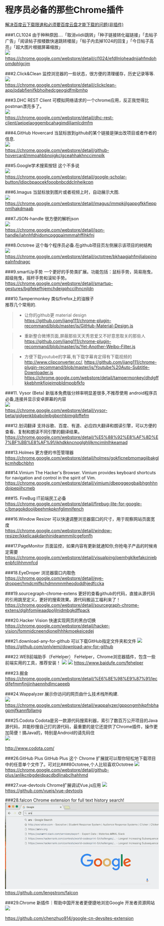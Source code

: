 # 程序员必备的那些Chrome插件

[解决百度云下载限速和必须要百度云盘才能下载的问题(非插件)](https://github.com/jiang111/chrome-plugin-recommand/blob/master/baiduyun.md)

###1.CL1024
由于种种原因....「取消viidii跳转」「种子链接转化磁链接」「去帖子广告」「阅读帖子按楼数快速跳转楼层」「帖子内去掉1024的回复」「今日帖子高亮」「超大图片根据屏幕缩放」 <br />
![](https://raw.githubusercontent.com/jiang111/chrome-plugin-recommand/master/img/cl1024.png) <br />
https://chrome.google.com/webstore/detail/cl1024/efdllnloheadnjjahfmdohomdphlgcjm

###2.Click&Clean
监控浏览器的一些状态，很方便的清理缓存，历史记录等等. <br />
![](https://raw.githubusercontent.com/jiang111/chrome-plugin-recommand/master/img/cleanclear.png) <br />
https://chrome.google.com/webstore/detail/clickclean-app/pdabfienifkbhoihedcgeogidfmibmhp

###3.DHC REST Client
可模拟网络请求的一个chrome应用，反正我觉得比postman漂亮多了。 <br />
![](https://raw.githubusercontent.com/jiang111/chrome-plugin-recommand/master/img/dhc.png)  <br />
https://chrome.google.com/webstore/detail/dhc-rest-client/aejoelaoggembcahagimdiliamlcdmfm

###4.GitHub Hovercard
当鼠标放到github的某个链接是弹出改项目或者作者的信息. <br />
![](https://raw.githubusercontent.com/jiang111/chrome-plugin-recommand/master/img/GitHubHovercard.png) <br />
https://chrome.google.com/webstore/detail/github-hovercard/mmoahbbnojgkclgceahhakhnccimnplk

###5.Google学术搜索按钮
这个不多说 <br />
![](https://raw.githubusercontent.com/jiang111/chrome-plugin-recommand/master/img/Googlesearch.png) <br />
https://chrome.google.com/webstore/detail/google-scholar-button/ldipcbpaocekfooobnbcddclnhejkcpn

###6.Imagus
当鼠标放到图片或者视频上时，自动展示大图.  <br />
![](https://raw.githubusercontent.com/jiang111/chrome-plugin-recommand/master/img/Imagus.png) <br />
https://chrome.google.com/webstore/detail/imagus/immpkjjlgappgfkkfieppnmlhakdmaab

###7.JSON-handle
很方便的解析json <br />
![](https://raw.githubusercontent.com/jiang111/chrome-plugin-recommand/master/img/json_handle.png) <br />
https://chrome.google.com/webstore/detail/json-handle/iahnhfdhidomcpggpaimmmahffihkfnj

###8.Octotree
这个每个程序员必备.在github项目页左侧展示该项目的树结构 <br />
![](https://raw.githubusercontent.com/jiang111/chrome-plugin-recommand/master/img/Octotree.png) <br />
https://chrome.google.com/webstore/detail/octotree/bkhaagjahfmjljalopjnoealnfndnagc

###9.smartUp手势
一个更好的手势类扩展。功能包括：鼠标手势，简易拖曳，超级拖曳，摇杆手势和滚轮手势。 <br />
https://chrome.google.com/webstore/detail/smartup-gestures/bgjfekefhjemchdeigphccilhncnjldn

###10.Tampermonkey
类似firefox上的油猴子 <br />
推荐几个常用的.
>* 让你的github更 material design  https://github.com/jiang111/chrome-plugin-recommand/blob/master/js/GitHub-Material-Design.js  

>* 重新整合微博页面,屏蔽那些天天秀恩爱又不好意思取关的那些人 https://github.com/jiang111/chrome-plugin-recommand/blob/master/js/Yet-Another-Weibo-Filter.js

>* 方便下载youtube的字幕,有下载字幕肯定得有下载视频的 http://www.clipconverter.cc/, https://github.com/jiang111/chrome-plugin-recommand/blob/master/js/Youtube%20Auto-Subtitle-Downloader.js
https://chrome.google.com/webstore/detail/tampermonkey/dhdgffkkebhmkfjojejmpbldmpobfkfo

###11. Vysor (Beta) 新版本免费版分辨率明显差很多,不推荐使用
android程序员必备,连接并显示安卓屏幕的内容 <br />
![](https://raw.githubusercontent.com/jiang111/chrome-plugin-recommand/master/img/vysor.png) <br />
https://chrome.google.com/webstore/detail/vysor-beta/gidgenkbbabolejbgbpnhbimgjbffefm


###12.划词翻译
支持谷歌、百度、有道、必应四大翻译和朗读引擎，可以方便的查看、复制和朗读不同引擎的翻译结果。 <br />
https://chrome.google.com/webstore/detail/%E5%88%92%E8%AF%8D%E7%BF%BB%E8%AF%91/ikhdkkncnoglghljlkmcimlnlhkeamad

###13.Holmes
更方便的书签管理器 <br />
https://chrome.google.com/webstore/detail/holmes/gokficnebmomagijbakglkcmhdbchbhn

###14.Vimium
The Hacker's Browser. Vimium provides keyboard shortcuts for navigation and control in the spirit of Vim. <br />
https://chrome.google.com/webstore/detail/vimium/dbepggeogbaibhgnhhndojpepiihcmeb

###15. FireBug
IT前端民工必备  <br />
https://chrome.google.com/webstore/detail/firebug-lite-for-google-c/bmagokdooijbeehmkpknfglimnifench

###16.Window Resizer
可以快速调整浏览器窗口的尺寸，用于观察网站页面宽度 <br />
https://chrome.google.com/webstore/detail/window-resizer/kkelicaakdanhinjdeammmilcgefonfh

###17.PageMonitor
页面监控，如果内容有更新就通知你,你抢电子产品的时候肯定需要 <br />
https://chrome.google.com/webstore/detail/visualping/pemhgklkefakciniebenbfclihhmmfcd

###18.EyeDroper
浏览器窗口内取色 <br />
https://chrome.google.com/webstore/detail/eye-dropper/hmdcmlfkchdmnmnmheododdhjedfccka

###19.sourcegraph-chrome-extens
更好的查看github的代码，直接从源代码的引用跳至定义，更好的搜索效果。源代码搬运工福利来了！
https://chrome.google.com/webstore/detail/sourcegraph-chrome-extens/dgjhfomjieaadpoljlnidmbgkdffpack

###20.Hacker Vision
快速实现网页的黑白切换
https://chrome.google.com/webstore/detail/hacker-vision/fommidcneendjonelhhhkmoekeicedej

###21.download-any-for-github 
可以下载GitHub指定文件夹和文件 
![](https://raw.githubusercontent.com/onlylemi/res/master/download-any-for-github-preview.png)
https://github.com/onlylemi/download-any-for-github

###22.WEB前端助手（FeHelper）
FeHelper，Chrome浏览器插件，包含一些前端实用的工具，推荐安装！
![](https://static.baidufe.com//fehelper/static/img/fehelper/wpo.png?v=1)
![](https://static.baidufe.com//fehelper/static/img/fehelper/codebeautify.png?v=1)
https://www.baidufe.com/fehelper

###23.掘金
https://chrome.google.com/webstore/detail/%E6%8E%98%E9%87%91/lecdifefmmfjnjjinhaennhdlmcaeeeb

###24.Wappalyzer
展示你访问的网页由什么技术栈所构建. <br />
![](https://raw.githubusercontent.com/jiang111/chrome-plugin-recommand/master/img/wappalyzer.png)
https://chrome.google.com/webstore/detail/wappalyzer/gppongmhjkpfnbhagpmjfkannfbllamg

###25.Codota
Codota是另一款源代码搜索利器，索引了数百万公开项目的Java源代码，并能秒搜自己打的源代码，最重要的是它还提供了Chrome插件，操作更加简便！搞Java的，特别是Android的请先码住 <br />
![](https://raw.githubusercontent.com/jiang111/chrome-plugin-recommand/master/img/codota.jpg)  

http://www.codota.com/

###26.GitHub Plus
GitHub Plus 这个 Chrome 扩展就可以帮你轻松地下载项目中的任意单个文件了。可对比###8Octotree,个人比较喜欢Octotree
![](https://raw.githubusercontent.com/jiang111/chrome-plugin-recommand/master/img/github_plus.png)  <br />
https://chrome.google.com/webstore/detail/github-plus/anlikcnbgdeidpacdbdljnabclhahhmd

###27.vue-devtools
Chrome扩展调试Vue.js应用
![](https://raw.githubusercontent.com/vuejs/vue-devtools/master/media/screenshot.png)
https://github.com/vuejs/vue-devtools

###28.falcon
Chrome extension for full text history search! 
![](https://github.com/lengstrom/falcon/raw/master/Falcon.gif)
https://github.com/lengstrom/falcon

###29.Chrome 新插件｜帮助中国开发者更便捷地浏览Google 开发者资源网站
![](http://bp.googleblog.cn/ggpt/iVs6Fr935IDyUkFwREGIT5t4If1wkv0G27_PCDSTs43hGMpppVD6l-ts-eWyusj4gxb1mB-OBRZN82LQKkYwB8trbUPxpPAxmEl1vcGyFytDKdiW-tIO7GoOE4in-jq65E6Bk7Mp)

https://github.com/chenzhuo914/google-cn-devsites-extension





